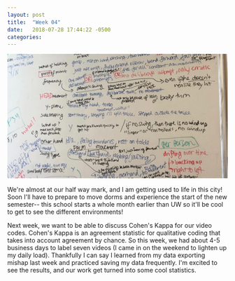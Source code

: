 ```yaml
---
layout: post
title:  "Week 04"
date:   2018-07-28 17:44:22 -0500
categories:
---
```


![code brainstorm on whiteboard](/images/week04.jpg)

We're almost at our half way mark, and I am getting used to life in this city! Soon I'll have to prepare to move dorms and experience the start of the new semester-- this school starts a whole month earlier than UW so it'll be cool to get to see the different environments!

Next week, we want to be able to discuss Cohen's Kappa for our video codes. Cohen's Kappa is an agreement statistic for qualitative coding that takes into account agreement by chance. So this week, we had about 4-5 business days to label seven videos (I came in on the weekend to lighten up my daily load). Thankfully I can say I learned from my data exporting mishap last week and practiced saving my data frequently. I'm excited to see the results, and our work get turned into some cool statistics.
